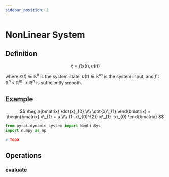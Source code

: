 ```yaml
---
sidebar_position: 2
---
```


# NonLinear System

## Definition

$$
\dot{x} = f(x(t),u(t))
$$

where $x(t) \in \mathbb{R}^{n}$ is the system state, $u(t) \in \mathbb{R}^{m}$ is the system input, and $f:
\mathbb{R}^{n} \times \mathbb{R}^{m} \rightarrow \mathbb{R}^{n}$ is sufficiently smooth.

## Example

$$
\begin{bmatrix}
\dot{x}_{0} \\\\
\dot{x}\_{1}
\end{bmatrix} =
\begin{bmatrix}
x\_{1} + u \\\\
(1- x\_{0}^{2}) x\_{1} -x\_{0}
\end{bmatrix}
$$

```python
from pyrat.dynamic_system import NonLinSys
import numpy as np

# TODO
```

## Operations

### evaluate